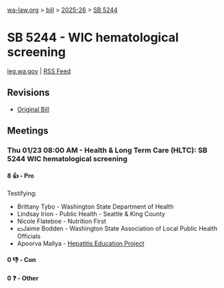 [wa-law.org](/) > [bill](/bill/) > [2025-26](/bill/2025-26/) > [SB 5244](/bill/2025-26/sb/5244/)

# SB 5244 - WIC hematological screening
[leg.wa.gov](https://app.leg.wa.gov/billsummary?BillNumber=5244&Year=2025&Initiative=false) | [RSS Feed](./rss.xml)

## Revisions
* [Original Bill](1/)

## Meetings
### Thu 01/23 08:00 AM - Health & Long Term Care (HLTC): SB 5244 WIC hematological screening
#### 8 👍 - Pro
Testifying:
* Brittany Tybo - Washington State Department of Health
* Lindsay Irion - Public Health - Seattle & King County
* Nicole Flateboe - Nutrition First
* 💵Jaime Bodden - Washington State Association of Local Public Health Officials
* Apoorva Mallya - [Hepatitis Education Project](/org/hepatitis_education_project/)

#### 0 👎 - Con

#### 0 ❓ - Other

